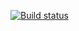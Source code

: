 [![Build status](https://ci.appveyor.com/api/projects/status/72xtteonx7la8kpi?svg=true)](https://ci.appveyor.com/project/FukaeriUno/project27)
